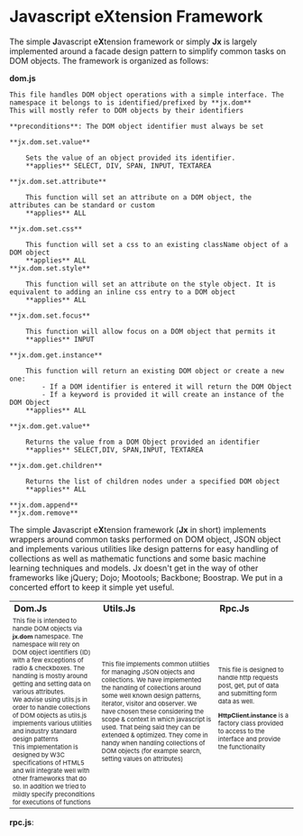 Javascript eXtension Framework
==
The simple **J**avascript e**X**tension framework or simply **Jx** is largely implemented around a facade design pattern to simplify common tasks on DOM objects.
The framework is organized as follows:

**dom.js**

	This file handles DOM object operations with a simple interface. The namespace it belongs to is identified/prefixed by **jx.dom**
	This will mostly refer to DOM objects by their identifiers 
	
	**preconditions**: The DOM object identifier must always be set 

	**jx.dom.set.value**

		Sets the value of an object provided its identifier.
		**applies** SELECT, DIV, SPAN, INPUT, TEXTAREA

	**jx.dom.set.attribute**
	
		This function will set an attribute on a DOM object, the attributes can be standard or custom
		**applies** ALL
		
	**jx.dom.set.css**

		This function will set a css to an existing className object of a DOM object
		**applies** ALL
	**jx.dom.set.style**
		
		This function will set an attribute on the style object. It is equivalent to adding an inline css entry to a DOM object
		**applies** ALL
	
	**jx.dom.set.focus**
		
		This function will allow focus on a DOM object that permits it
		**applies** INPUT
		
	**jx.dom.get.instance**
		
		This function will return an existing DOM object or create a new one:
			- If a DOM identifier is entered it will return the DOM Object
			- If a keyword is provided it will create an instance of the DOM Object
		**applies** ALL
		
	**jx.dom.get.value**

		Returns the value from a DOM Object provided an identifier
		**applies** SELECT,DIV, SPAN,INPUT, TEXTAREA
	
	**jx.dom.get.children**
		
		Returns the list of children nodes under a specified DOM object
		**applies** ALL
		
	**jx.dom.append**
	**jx.dom.remove**
The simple **J**avascript e**X**tension framework (**Jx** in short) implements wrappers around common tasks performed on DOM object, JSON object and implements various utilities like design patterns for easy handling of collections as well as mathematic functions and some basic machine learning techniques and models. Jx doesn't get in the way of other frameworks like jQuery; Dojo; Mootools; Backbone; Boostrap. We put in a concerted effort to keep it simple yet useful.  

<Table>
<tr style="font-weight:bold; text-transform:capitalize" valign="center"><td>
dom.js
</td>
<td>utils.js</td>
<td>rpc.js</td>

</tr>
<tr style="font-size:11px">
<td>
This file is intended to handle DOM objects via <b>jx.dom</b> namespace. The namespace will rely on DOM object identifiers (ID) with a few exceptions of radio & checkboxes. The handling is mostly around getting and setting data on various attributes. 
<br>
We advise using utils.js in order to handle collections of DOM objects as utils.js implements various utilities and industry standard design patterns 
<br> 
This implementation is designed by W3C specifications of HTML5 and will integrate well with other frameworks that do so.
In addition we tried to mildly specify preconditions for executions of functions
</td>

<td>
 This file implements common utilities for managing JSON objects and collections. We have implemented the handling of collections around some well known design patterns, iterator, visitor and observer. We have chosen these considering the scope & context in which javascript is used. That being said they can be extended & optimized. They come in handy when handling collections of DOM objects (for example search, setting values on attributes)
</td>
<td>
This file is designed to handle http requests post, get, put of data and submitting form data as well. 

<b>HttpClient.instance</b> is a factory class provided to access to the interface and provide the functionality

</td>
</tr>
</table>
<b>rpc.js</b>: 
